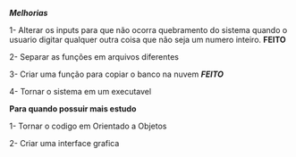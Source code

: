 ***Melhorias***

1- Alterar os inputs para que não ocorra quebramento do sistema quando o usuario digitar qualquer outra coisa que não seja um numero inteiro. **FEITO**

2- Separar as funções em arquivos diferentes

3- Criar uma função para copiar o banco na nuvem  ***FEITO***

4- Tornar o sistema em um executavel



****Para quando possuir mais estudo****

1- Tornar o codigo em Orientado a Objetos 

2- Criar uma interface grafica
